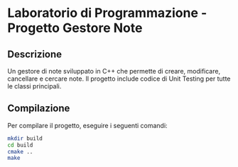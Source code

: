 # Laboratorio di Programmazione - Progetto Gestore Note

## Descrizione
Un gestore di note sviluppato in C++ che permette di creare, modificare, cancellare e cercare note. Il progetto include codice di Unit Testing per tutte le classi principali.

## Compilazione
Per compilare il progetto, eseguire i seguenti comandi:

```sh
mkdir build
cd build
cmake ..
make
